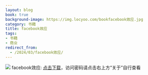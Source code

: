 ```yaml
---
layout: blog
book: true
background-image: https://img.locyoo.com/bookfacebook效应.jpg
category: 书籍
title: facebook效应
tags:
- 书籍
- 商业
redirect_from:
  - /2024/03/facebook效应/
---
```

![](https://img.locyoo.com/bookfacebook效应.jpg)
facebook效应: <a name = "ref1" href="https://url18.ctfile.com/f/50983618-1269964823-917f6f?p=3619">点击下载</a>，访问密码请点击右上方“关于”自行查看